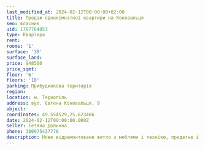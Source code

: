 ```yaml
---
last_modified_at: 2024-02-12T00:00:00+02:00
title: Продаж однокімнатної квартири на Коновальця
seo: власник
uid: 1707764853
type: Квартира
rent:
rooms: '1'
surface: '39'
surface_land:
price: $48500
price_sqmt:
floor: '6'
floors: '10'
parking: Прибудинкова територія
region:
location: м. Тернопіль
address: вул. Євгена Коновальця, 9
object:
coordinates: 49.554529,25.623466
date: 2024-02-12T00:00:00.000Z
seller: Тетяна Долинна
phone: 380975437776
description: Нове відремонтоване житло з меблями і технікю, придатне і готове для проживання
---
```

